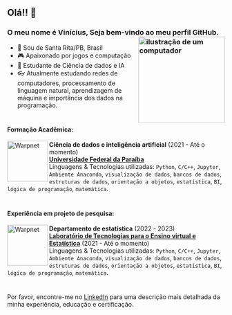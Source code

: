 
<link rel="stylesheet" href="https://cdn.jsdelivr.net/gh/devicons/devicon@v2.15.1/devicon.min.css">

## Olá!! 👋
### O meu nome é Vinícius, Seja bem-vindo ao meu perfil GitHub. <img src="https://raw.githubusercontent.com/MicaelliMedeiros/micaellimedeiros/master/image/computer-illustration.png" alt="ilustração de um computador" min-width="200px" max-width="200px" width="200px" align="right">

- 🔰 Sou de Santa Rita/PB, Brasil
- 🎮 Apaixonado por jogos e computação 
- 🧠 Estudante de Ciência de dados e IA
- 👓 Atualmente estudando redes de computadores, processamento de linguagem natural, aprendizagem de máquina e importância dos dados na programação.

# 
#### Formação Acadêmica:

[<img align="left" height="94px" width="94px" alt="Warpnet" src="https://www.ufpb.br/ufpb/contents/noticias/nota-de-repudio/logo-ufpb.png/view"/>](https://www.ufpb.br/)

**Ciência de dados e inteligência artificial** (2021 - Até o momento) \
[**Universidade Federal da Paraíba**](https://www.ufpb.br/)\
Linguagens & Tecnologias utilizadas: `Python`, `C/C++`, `Jupyter`, `Ambiente Anaconda`, `visualização de dados`, `bancos de dados`, `estruturas de dados`, `orientação a objetos`, `estatística`, `BI`, `lógica de programação`, `matemática`.
#

#### Experiência em projeto de pesquisa:

[<img align="left" height="94px" width="94px" alt="Warpnet" src="http://www.de.ufpb.br/~labteve/images/topo_.png"/>](http://www.de.ufpb.br/~labteve/)
**Departamento de estatística** (2022 - 2023)\
[**Laboratório de Tecnologias para o Ensino virtual e Estatística**](https://www.ufpb.br/) (2021 - Até o momento) \
Linguagens & Tecnologias utilizadas: `Python`, `C/C++`, `Jupyter`, `Ambiente Anaconda`, `visualização de dados`, `bancos de dados`, `estruturas de dados`, `orientação a objetos`, `estatística`, `BI`, `lógica de programação`, `matemática`.

#
Por favor, encontre-me no [LinkedIn](https://www.linkedin.com/in/viniciusvieri/) para uma descrição mais detalhada da minha experiência, educação e certificação.
#
